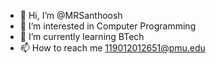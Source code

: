 - 👋 Hi, I’m @MRSanthoosh
- 👀 I’m interested in Computer Programming 
- 🌱 I’m currently learning BTech
- 📫 How to reach me 119012012651@pmu.edu

